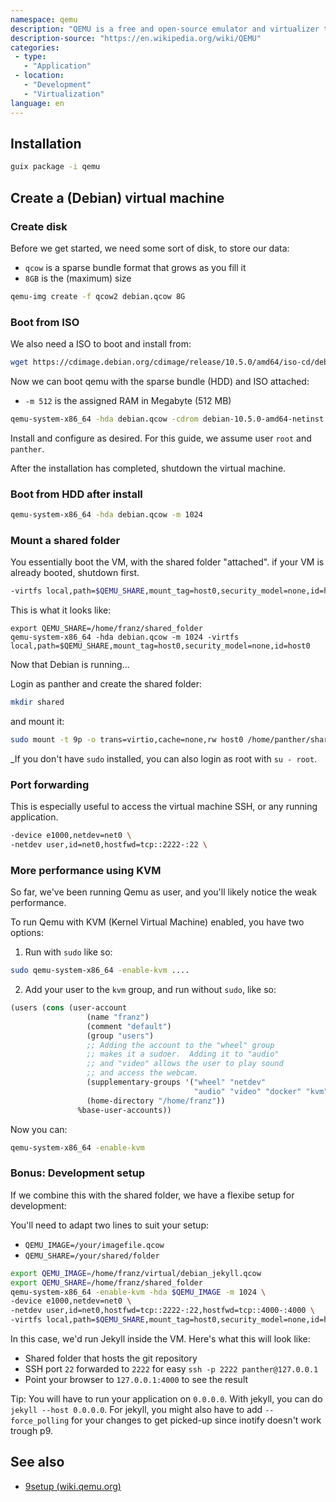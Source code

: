 ```yaml
---
namespace: qemu
description: "QEMU is a free and open-source emulator and virtualizer that can perform hardware virtualization."
description-source: "https://en.wikipedia.org/wiki/QEMU"
categories:
 - type:
   - "Application"
 - location:
   - "Development"
   - "Virtualization"
language: en
---
```


## Installation

```bash
guix package -i qemu
```

## Create a (Debian) virtual machine

### Create disk

Before we get started, we need some sort of disk, to store our data:

- `qcow` is a sparse bundle format that grows as you fill it
- `8GB` is the (maximum) size

```bash
qemu-img create -f qcow2 debian.qcow 8G
```

### Boot from ISO

We also need a ISO to boot and install from:

```bash
wget https://cdimage.debian.org/cdimage/release/10.5.0/amd64/iso-cd/debian-10.5.0-amd64-netinst.iso
```

Now we can boot qemu with the sparse bundle (HDD) and ISO attached:

- `-m 512` is the assigned RAM in Megabyte (512 MB)

```bash
qemu-system-x86_64 -hda debian.qcow -cdrom debian-10.5.0-amd64-netinst.iso -boot d -m 512
```

Install and configure as desired. For this guide, we assume user `root` and `panther`.

After the installation has completed, shutdown the virtual machine.

### Boot from HDD after install

```bash
qemu-system-x86_64 -hda debian.qcow -m 1024
```

### Mount a shared folder

You essentially boot the VM, with the shared folder "attached". if your VM is already booted, shutdown first.

```bash
-virtfs local,path=$QEMU_SHARE,mount_tag=host0,security_model=none,id=host0
```

This is what it looks like:

```
export QEMU_SHARE=/home/franz/shared_folder
qemu-system-x86_64 -hda debian.qcow -m 1024 -virtfs local,path=$QEMU_SHARE,mount_tag=host0,security_model=none,id=host0
```

Now that Debian is running...

Login as panther and create the shared folder:

```bash
mkdir shared
```

and mount it:

```bash
sudo mount -t 9p -o trans=virtio,cache=none,rw host0 /home/panther/shared -oversion=9p2000.L -oaccess=user
```

_If you don't have `sudo` installed, you can also login as root with `su - root`.

### Port forwarding

This is especially useful to access the virtual machine SSH, or any running application.

```bash
-device e1000,netdev=net0 \
-netdev user,id=net0,hostfwd=tcp::2222-:22 \
```

### More performance using KVM

So far, we've been running Qemu as user, and you'll likely notice the weak performance.

To run Qemu with KVM (Kernel Virtual Machine) enabled, you have two options:

1. Run with `sudo` like so:

```bash
sudo qemu-system-x86_64 -enable-kvm ....
```

2. Add your user to the `kvm` group, and run without `sudo`, like so:

```lisp
(users (cons (user-account
                 (name "franz")
                 (comment "default")
                 (group "users")
                 ;; Adding the account to the "wheel" group
                 ;; makes it a sudoer.  Adding it to "audio"
                 ;; and "video" allows the user to play sound
                 ;; and access the webcam.
                 (supplementary-groups '("wheel" "netdev"
                                         "audio" "video" "docker" "kvm"))
                 (home-directory "/home/franz"))
               %base-user-accounts))
```

Now you can:

```bash
qemu-system-x86_64 -enable-kvm
```

### Bonus: Development setup

If we combine this with the shared folder, we have a flexibe setup for development:

You'll need to adapt two lines to suit your setup:

- `QEMU_IMAGE=/your/imagefile.qcow`
- `QEMU_SHARE=/your/shared/folder`

```bash
export QEMU_IMAGE=/home/franz/virtual/debian_jekyll.qcow
export QEMU_SHARE=/home/franz/shared_folder
qemu-system-x86_64 -enable-kvm -hda $QEMU_IMAGE -m 1024 \
-device e1000,netdev=net0 \
-netdev user,id=net0,hostfwd=tcp::2222-:22,hostfwd=tcp::4000-:4000 \
-virtfs local,path=$QEMU_SHARE,mount_tag=host0,security_model=none,id=host0
```

In this case, we'd run Jekyll inside the VM. Here's what this will look like:

- Shared folder that hosts the git repository
- SSH port `22` forwarded to `2222` for easy `ssh -p 2222 panther@127.0.0.1`
- Point your browser to `127.0.0.1:4000` to see the result

Tip: You will have to run your application on `0.0.0.0`. 
With jekyll, you can do `jekyll --host 0.0.0.0`.
For jekyll, you might also have to add `--force_polling` for your changes to get picked-up since inotify doesn't work trough p9.

## See also

- [9setup (wiki.qemu.org)](https://wiki.qemu.org/Documentation/9psetup)
